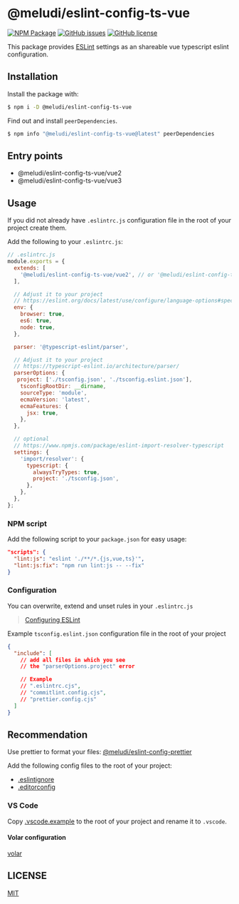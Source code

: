 # @meludi/eslint-config-ts-vue

[![NPM Package][eslint-config-ts-vue-npm-badge]][eslint-config-ts-vue-npm-link]
[![GitHub issues][eslint-config-ts-vue-issues-badge]][eslint-config-ts-vue-issues-link]
[![GitHub license][eslint-config-license-badge]][eslint-config-license-link]

This package provides [ESLint](https://eslint.org/) settings as an shareable vue typescript eslint configuration.

## Installation

Install the package with:

```sh
$ npm i -D @meludi/eslint-config-ts-vue

```

Find out and install `peerDependencies`.

```sh
$ npm info "@meludi/eslint-config-ts-vue@latest" peerDependencies
```

## Entry points

- @meludi/eslint-config-ts-vue/vue2
- @meludi/eslint-config-ts-vue/vue3

## Usage

If you did not already have `.eslintrc.js` configuration file in the root of your project create them.

Add the following to your `.eslintrc.js`:

```js
// .eslintrc.js
module.exports = {
  extends: [
    '@meludi/eslint-config-ts-vue/vue2', // or '@meludi/eslint-config-ts-vue/vue3'
  ],

  // Adjust it to your project
  // https://eslint.org/docs/latest/use/configure/language-options#specifying-environments
  env: {
    browser: true,
    es6: true,
    node: true,
  },

  parser: '@typescript-eslint/parser',

  // Adjust it to your project
  // https://typescript-eslint.io/architecture/parser/
  parserOptions: {
   project: ['./tsconfig.json', './tsconfig.eslint.json'],
    tsconfigRootDir: __dirname,
    sourceType: 'module',
    ecmaVersion: 'latest',
    ecmaFeatures: {
      jsx: true,
    },
  },

  // optional
  // https://www.npmjs.com/package/eslint-import-resolver-typescript
  settings: {
    'import/resolver': {
      typescript: {
        alwaysTryTypes: true,
        project: './tsconfig.json',
      },
    },
  },
};
```

### NPM script

Add the following script to your `package.json` for easy usage:

```json
"scripts": {
  "lint:js": "eslint './**/*.{js,vue,ts}'",
  "lint:js:fix": "npm run lint:js -- --fix"
}
```

### Configuration

You can overwrite, extend and unset rules in your `.eslintrc.js`

> [Configuring ESLint](https://eslint.org/docs/user-guide/configuring)


Example `tsconfig.eslint.json` configuration file in the root of your project

```json
{
  "include": [
    // add all files in which you see
    // the "parserOptions.project" error

    // Example
    // ".eslintrc.cjs",
    // "commitlint.config.cjs",
    // "prettier.config.cjs"
  ]
}
```

## Recommendation

Use prettier to format your files: [@meludi/eslint-config-prettier](https://www.npmjs.com/package/@meludi/eslint-config-prettier)

Add the following config files to the root of your project:

- [.eslintignore](https://eslint.org/docs/latest/use/configure/ignore)
- [.editorconfig](https://editorconfig.org/)

### VS Code

Copy [.vscode.example](https://github.com/meludi/eslint-config/tree/master/packages/eslint-config-ts-vue/.vscode.example) to the root of your project and rename it to `.vscode`.

#### Volar configuration

[volar](https://marketplace.visualstudio.com/items?itemName=Vue.volar)

## LICENSE

[MIT](LICENSE)

[eslint-config-license-badge]: https://img.shields.io/github/license/meludi/eslint-config
[eslint-config-license-link]: https://github.com/meludi/eslint-config/blob/main/LICENSE
[eslint-config-ts-vue-npm-badge]: https://img.shields.io/npm/v/@meludi/eslint-config-ts-vue.svg
[eslint-config-ts-vue-npm-link]: https://www.npmjs.com/package/@meludi/eslint-config-ts-vue
[eslint-config-ts-vue-issues-badge]: https://img.shields.io/github/issues/meludi/stylelint-config/package:%20eslint-config-ts-vue?label=issues
[eslint-config-ts-vue-issues-link]: https://github.com/meludi/stylelint-config/issues?q=is%3Aopen+is%3Aissue+label%3A%22package%3A+eslint-config-ts-vue%22
